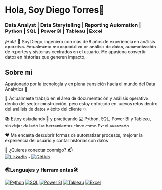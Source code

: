 # Hola, Soy Diego Torres🚀
### Data Analyst | Data Storytelling | Reporting Automation | Python | SQL | Power BI | Tableau | Excel

¡Hola! 👋 Soy Diego, ingeniero con más de 8 años de experiencia en análisis operativo. Actualmente me especializo en análisis de datos, automatización de reportes y sistemas centrados en el usuario. Me apasiona convertir datos en historias que generen impacto.

## Sobre mí

Apasionado por la tecnología y en plena transición hacia el mundo del Data Analytics 🚀

📌 Actualmente trabajo en el área de documentación y análisis operativo dentro del sector construcción, pero estoy enfocado en nuevos retos dentro del análisis de datos y éxito del cliente 💥

📚 Estoy estudiando 🧠 y practicando 💻 Python, SQL, Power BI y Tableau, sin dejar de lado las herramientas clave como Excel avanzado

❤️ Me encanta descubrir formas de automatizar procesos, mejorar la experiencia del usuario y contar historias con datos

📩 ¿Quieres conectar conmigo? 📬  
[![LinkedIn](https://img.shields.io/badge/LinkedIn-blue?style=for-the-badge&logo=linkedin)](www.linkedin.com/in/diego-torres-b2602b255) • [![GitHub](https://img.shields.io/badge/GitHub-black?style=for-the-badge&logo=github)](https://github.com/Twrz97)


### 🌏Lenguajes y Herramientas🛠️
[![Python](https://img.shields.io/badge/Python-3776AB?style=for-the-badge&logo=python&logoColor=white)](https://www.python.org/)
[![SQL](https://img.shields.io/badge/SQL-4479A1?style=for-the-badge&logo=mysql&logoColor=white)](https://www.mysql.com/)
[![Power BI](https://img.shields.io/badge/Power%20BI-F2C811?style=for-the-badge&logo=powerbi&logoColor=black)](https://powerbi.microsoft.com/)
[![Tableau](https://img.shields.io/badge/Tableau-E97627?style=for-the-badge&logo=tableau&logoColor=white)](https://www.tableau.com/)
[![Excel](https://img.shields.io/badge/Excel-217346?style=for-the-badge&logo=microsoft-excel&logoColor=white)](https://www.microsoft.com/en-us/microsoft-365/excel)

